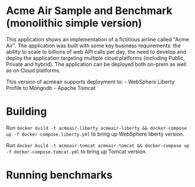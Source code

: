 # Acme Air Sample and Benchmark (monolithic simple version)

This application shows an implementation of a fictitious airline called "Acme Air".  The application was built with some key business requirements: the ability to scale to billions of web API calls per day, the need to develop and deploy the application targeting multiple cloud platforms (including Public, Private and hybrid).  The application can be deployed both on-prem as well as on Cloud platforms.

This version of acmeair supports deployment to:
    - WebSphere Liberty Profile to Mongodb
    - Apache Tomcat

# Building

Run `docker build -t acmeair-liberty acmeair-liberty && docker-compose up -f docker-compose.liberty.yml` to bring up WebSphere liberty version.

Run `docker build -t acmeair-tomcat acmeair-tomcat && docker-compose up -f docker-compose.tomcat.yml` to bring up Tomcat version.

# Running benchmarks

